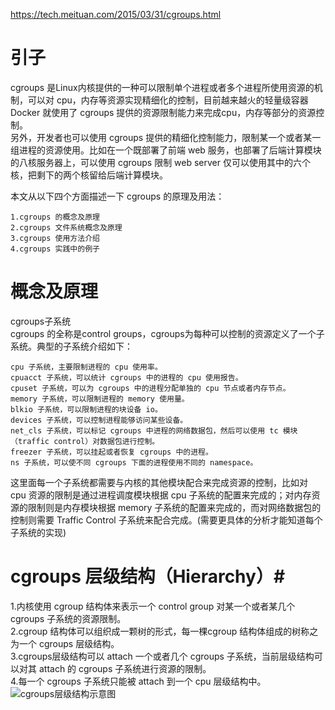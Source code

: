 https://tech.meituan.com/2015/03/31/cgroups.html

# 引子 #
cgroups 是Linux内核提供的一种可以限制单个进程或者多个进程所使用资源的机制，可以对 cpu，内存等资源实现精细化的控制，目前越来越火的轻量级容器 Docker 就使用了 cgroups 提供的资源限制能力来完成cpu，内存等部分的资源控制。  
另外，开发者也可以使用 cgroups 提供的精细化控制能力，限制某一个或者某一组进程的资源使用。比如在一个既部署了前端 web 服务，也部署了后端计算模块的八核服务器上，可以使用 cgroups 限制 web server 仅可以使用其中的六个核，把剩下的两个核留给后端计算模块。  

本文从以下四个方面描述一下 cgroups 的原理及用法：  

    1.cgroups 的概念及原理
    2.cgroups 文件系统概念及原理
    3.cgroups 使用方法介绍
    4.cgroups 实践中的例子
    
# 概念及原理 #    
cgroups子系统  
cgroups 的全称是control groups，cgroups为每种可以控制的资源定义了一个子系统。典型的子系统介绍如下：  

    cpu 子系统，主要限制进程的 cpu 使用率。  
    cpuacct 子系统，可以统计 cgroups 中的进程的 cpu 使用报告。  
    cpuset 子系统，可以为 cgroups 中的进程分配单独的 cpu 节点或者内存节点。  
    memory 子系统，可以限制进程的 memory 使用量。  
    blkio 子系统，可以限制进程的块设备 io。  
    devices 子系统，可以控制进程能够访问某些设备。  
    net_cls 子系统，可以标记 cgroups 中进程的网络数据包，然后可以使用 tc 模块（traffic control）对数据包进行控制。  
    freezer 子系统，可以挂起或者恢复 cgroups 中的进程。  
    ns 子系统，可以使不同 cgroups 下面的进程使用不同的 namespace。  
    
这里面每一个子系统都需要与内核的其他模块配合来完成资源的控制，比如对 cpu 资源的限制是通过进程调度模块根据 cpu 子系统的配置来完成的；对内存资源的限制则是内存模块根据 memory 子系统的配置来完成的，而对网络数据包的控制则需要 Traffic Control 子系统来配合完成。(需要更具体的分析才能知道每个子系统的实现)  

# cgroups 层级结构（Hierarchy）#  

1.内核使用 cgroup 结构体来表示一个 control group 对某一个或者某几个 cgroups 子系统的资源限制。  
2.cgroup 结构体可以组织成一颗树的形式，每一棵cgroup 结构体组成的树称之为一个 cgroups 层级结构。  
3.cgroups层级结构可以 attach 一个或者几个 cgroups 子系统，当前层级结构可以对其 attach 的 cgroups 子系统进行资源的限制。  
4.每一个 cgroups 子系统只能被 attach 到一个 cpu 层级结构中。  
![cgroups层级结构示意图](https://user-images.githubusercontent.com/20179983/130719861-d64791d6-4fab-4b84-abc3-1cee5e0fd5e2.png)
